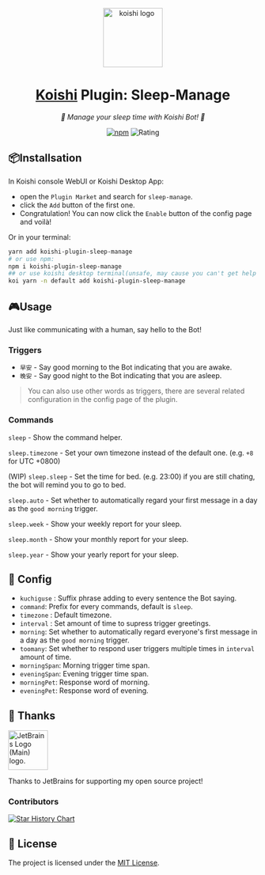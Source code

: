 <!-- markdownlint-disable MD033 MD041 -->
<p align="center">
  <img src="https://koishi.chat/logo.png" width="120" height="120" alt="koishi logo">
</p>

<div align="center">

# [Koishi](https://koishi.chat) Plugin: Sleep-Manage

_🎈 Manage your sleep time with Koishi Bot! 🎈_

[![npm](https://img.shields.io/npm/v/koishi-plugin-sleep-manage?style=flat-square)](https://www.npmjs.com/package/koishi-plugin-sleep-manage) ![Rating](https://badge.koishi.chat/rating/koishi-plugin-sleep-manage)

</div>

## 📦Installsation

In Koishi console WebUI or Koishi Desktop App:

- open the `Plugin Market` and search for `sleep-manage`.
- click the `Add` button of the first one.
- Congratulation! You can now click the `Enable` button of the config page and voilà!

Or in your terminal:

```bash
yarn add koishi-plugin-sleep-manage
# or use npm:
npm i koishi-plugin-sleep-manage
## or use koishi desktop terminal(unsafe, may cause you can't get help from the qq group):
koi yarn -n default add koishi-plugin-sleep-manage
```

## 🎮Usage

Just like communicating with a human, say hello to the Bot!

### Triggers

- `早安` - Say good morning to the Bot indicating that you are awake.
- `晚安` - Say good night to the Bot indicating that you are asleep.
  
> You can also use other words as triggers, there are several related configuration in the config page of the plugin.

### Commands

`sleep` - Show the command helper.

`sleep.timezone` - Set your own timezone instead of the default one. (e.g. `+8` for UTC +0800)

(WIP) `sleep.sleep` - Set the time for bed. (e.g. 23:00) if you are still chating, the bot will remind you to go to bed.

`sleep.auto` - Set whether to automatically regard your first message in a day as the `good morning` trigger.

`sleep.week` - Show your weekly report for your sleep.

`sleep.month` - Show your monthly report for your sleep.

`sleep.year` - Show your yearly report for your sleep.

## 🔧 Config

- `kuchiguse` : Suffix phrase adding to every sentence the Bot saying.
- `command`: Prefix for every commands, default is `sleep`.
- `timezone` : Default timezone.
- `interval` : Set amount of time to supress trigger greetings.
- `morning`: Set whether to automatically regard everyone's first message in a day as the `good morning` trigger.
- `toomany`: Set whether to respond user triggers multiple times in `interval` amount of time.
- `morningSpan`: Morning trigger time span.
- `eveningSpan`: Evening trigger time span.
- `morningPet`: Response word of morning.
- `eveningPet`: Response word of evening.

## 🥰 Thanks

<a href="https://jb.gg/OpenSourceSupport"><img src="https://resources.jetbrains.com/storage/products/company/brand/logos/jb_beam.svg" height="80" width="80" alt="JetBrains Logo (Main) logo."></a>

Thanks to JetBrains for supporting my open source project!

### Contributors

[![Star History Chart](https://contrib.rocks/image?repo=Lipraty/koishi-plugin-sleep-manage)](https://github.com/Lipraty/koishi-plugin-sleep-manage/graphs/contributors)

## 📄 License

The project is licensed under the [MIT License](./LICENSE).
